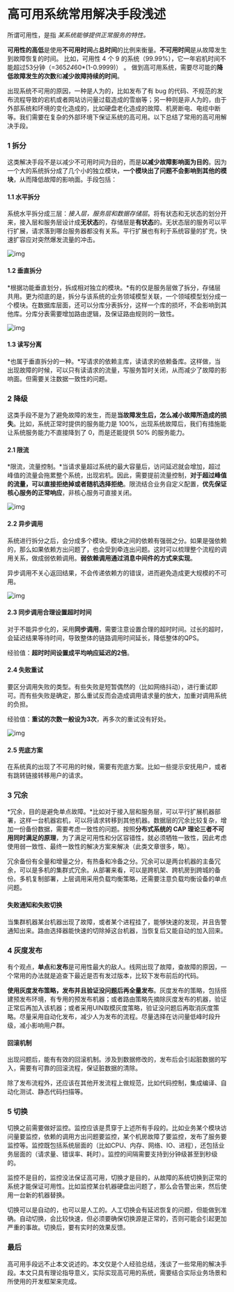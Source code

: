 # 高可用系统常用解决手段浅述

所谓可用性，是指 *某系统能够提供正常服务的特性。*

**可用性的高低**是使用**不可用时间**占**总时间**的比例来衡量。**不可用时间**是从故障发生到故障恢复的时间。 比如，可用性 4 个 9 的系统（99.99%），它一年宕机时间不能超过53分钟（=365*24*60*(1-0.9999)） 。 做到高可用系统，需要尽可能的**降低故障发生的次数**和**减少故障持续的时间**。

出现系统不可用的原因，一种是人为的，比如发布了有 bug 的代码、不规范的发布流程导致的宕机或者网站访问量过载造成的雪崩等；另一种则是非人为的，由于外部系统和环境的变化造成的，比如硬盘老化造成的故障、机房断电、电缆中断等。我们需要在复杂的外部环境下保证系统的高可用。以下总结了常用的高可用解决手段。

### **1 拆分**

这类解决手段不是以减少不可用时间为目的，而是**以减少故障影响面为目的**。因为一个大的系统拆分成了几个小的独立模块，**一个模块出了问题不会影响到其他的模块**，从而降低故障的影响面。手段包括：

#### 1.1 水平拆分

系统水平拆分成三层：*接入层，服务层和数据存储层*。将有状态和无状态的划分开来，接入层和服务层设计成**无状态**的，存储层是**有状态**的。无状态层的服务可以平行扩展，请求落到哪台服务器都没有关系。平行扩展也有利于系统容量的扩充，快速扩容应对突然爆发流量的冲击。

![img](https://dn-linuxcn.qbox.me/data/attachment/album/201704/05/120943mqql9u1s6ism7s9u.png)

#### 1.2 垂直拆分

*根据功能垂直划分，拆成相对独立的模块。*有的仅是服务层做了拆分，存储层共用。更为彻底的是，拆分与该系统的业务领域模型关联，一个领域模型划分成一个模块。在数据库层面，还可以分库分表拆分，这样一个库的损坏，不会影响到其他库。分库分表需要增加路由逻辑，及保证路由规则的一致性。

![img](https://dn-linuxcn.qbox.me/data/attachment/album/201704/05/121009x1n0x0x3e97lc917.png)

#### 1.3 读写分离

*也属于垂直拆分的一种。*写请求的依赖主库，读请求的依赖备库。这样做，当出现故障的时候，可以只有读请求的流量，写服务暂时关闭，从而减少了故障的影响面。但需要关注数据一致性的问题。

### **2 降级**

这类手段不是为了避免故障的发生，而是**当故障发生后，怎么减小故障所造成的损失**。比如，系统正常时提供的服务能力是 100%，出现系统故障后，我们有措施能让系统服务能力不直接降到了 0，而是还能提供 50% 的服务能力。

#### 2.1 限流

*限流，流量控制。*当请求量超过系统的最大容量后，访问延迟就会增加，超过峰值的流量会拖累整个系统，出现宕机。因此，需要提前流量控制，**对于超过峰值的流量，可以直接拒绝掉或者随机选择拒绝**。限流结合业务自定义配置，**优先保证核心服务的正常响应**，非核心服务可直接关闭。

![img](https://dn-linuxcn.qbox.me/data/attachment/album/201704/05/121109qahomz75ba4kwkww.png)

#### 2.2 异步调用

系统进行拆分之后，会分成多个模块。模块之间的依赖有强弱之分。如果是强依赖的，那么如果依赖方出问题了，也会受到牵连出问题。这时可以梳理整个流程的调用关系，做成弱依赖调用。**弱依赖调用通过消息中间件的方式来实现**。

异步调用不关心返回结果，不会传递依赖方的错误，进而避免造成更大规模的不可用。

![img](https://dn-linuxcn.qbox.me/data/attachment/album/201704/05/121128emj93jkkzwm3k3p0.png)

#### 2.3 同步调用合理设置超时时间

对于不能异步化的，采用**同步调用**，需要注意设置合理的超时时间。过长的超时，会延迟结果等待时间，导致整体的链路调用时间延长，降低整体的QPS。

经验值：**超时时间设置成平均响应延迟的2倍**。

#### 2.4 失败重试

要区分调用失败的类型。有些失败是短暂偶然的（比如网络抖动），进行重试即可。而有些失败是确定，那么重试反而会造成调用请求量的放大，加重对调用系统的负担。

经验值：**重试的次数一般设为3次**，再多次的重试没有好处。

![img](https://dn-linuxcn.qbox.me/data/attachment/album/201704/05/121220jd1446u9f5zs1066.png)

#### 2.5 兜底方案

在系统真的出现了不可用的时候，需要有兜底方案。比如一些提示安抚用户，或者有跳转链接转移用户的请求。 

### **3 冗余**

*冗余，目的是避免单点故障。*比如对于接入层和服务层，可以平行扩展机器部署，这样一台机器宕机，可以将请求转移到其他机器。数据层的冗余比较复杂，增加一份备份数据，需要考虑一致性的问题。按照**分布式系统的 CAP 理论三者不可用同时满足的原理**，为了满足可用性和分区容错性，就必须牺牲一致性，因此考虑使用弱一致性、最终一致性的解决方案来解决（此类文章很多，略）。

冗余备份有全量和增量之分，有热备和冷备之分。冗余可以是两台机器的主备冗余，可以是多机的集群式冗余。从部署来看，可以是跨机架、跨机房到跨城的备份。多机复制部署，上层调用采用负载均衡策略，还需要注意负载均衡设备的单点问题。

#### **失败通知和失败切换**

当集群机器某台机器出现了故障，或者某个进程挂了，能够快速的发现，并且告警通知出来。路由选择器能快速的切除掉这台机器，当恢复后又能自动的加入回来。

### **4 灰度发布**

有个观点，**单点**和**发布**是可用性最大的敌人。线网出现了故障，查故障的原因，一个常用的办法就是追查下最近是否有发过版本，比较下发布前后的代码。

**使用灰度发布策略，发布并且验证没问题后再全量发布**。灰度发布的策略，包括搭建预发布环境，有专用的预发布机器；或者路由策略先摘除灰度发布的机器，验证正常后再加入该机器；或者采用UIN取模灰度策略，验证没问题后再取消灰度策略。尽量采用自动化发布，减少人为发布的流程。尽量选择在访问量低峰时段升级，减小影响用户群。

#### **回滚机制**

出现问题后，能有有效的回滚机制。涉及到数据修改的，发布后会引起脏数据的写入，需要有可靠的回滚流程，保证脏数据的清除。

除了发布流程外，还应该在其他开发流程上做规范，比如代码控制，集成编译、自动化测试、静态代码扫描等。

### **5 切换**

切换之前需要做好监控。监控应该是贯穿于上述所有手段的。比如业务某个模块访问量要监控，依赖的调用方出问题要监控，某个机房故障了要监控，发布了服务要监控等。监控既包括系统层面的（比如CPU、内存、网络、IO、进程），还包括业务层面的（请求量、错误率、耗时）。监控的间隔需要支持到分钟级甚至到秒级的。

监控不是目的，监控没法保证高可用，切换才是目的，从故障的系统切换到正常的系统才能保证可用性。比如监控某台机器硬盘出问题了，那么会告警出来，然后使用一台新的机器替换。

切换可以是自动的，也可以是人工的。人工切换会有延迟恢复的问题，但能做到准确。自动切换，会比较快速，但必须要确保切换源是正常的，否则可能会引起更加严重的事故。切换后，要有实时的效果反馈。

### **最后**

高可用手段远不止本文说述的。本文仅是个人经验总结，浅谈了一些常用的解决手段。本文只具有理论指导意义，实际实现高可用的系统，需要结合实际业务场景和所使用的开发框架来完成。